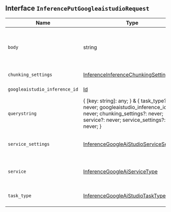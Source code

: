 ## Interface `InferencePutGoogleaistudioRequest`

| Name | Type | Description |
| - | - | - |
| `body` | string | ({ [key: string]: any; } & { task_type?: never; googleaistudio_inference_id?: never; chunking_settings?: never; service?: never; service_settings?: never; }) | All values in `body` will be added to the request body. |
| `chunking_settings` | [InferenceInferenceChunkingSettings](./InferenceInferenceChunkingSettings.md) | The chunking configuration object. |
| `googleaistudio_inference_id` | [Id](./Id.md) | The unique identifier of the inference endpoint. |
| `querystring` | { [key: string]: any; } & { task_type?: never; googleaistudio_inference_id?: never; chunking_settings?: never; service?: never; service_settings?: never; } | All values in `querystring` will be added to the request querystring. |
| `service_settings` | [InferenceGoogleAiStudioServiceSettings](./InferenceGoogleAiStudioServiceSettings.md) | Settings used to install the inference model. These settings are specific to the `googleaistudio` service. |
| `service` | [InferenceGoogleAiServiceType](./InferenceGoogleAiServiceType.md) | The type of service supported for the specified task type. In this case, `googleaistudio`. |
| `task_type` | [InferenceGoogleAiStudioTaskType](./InferenceGoogleAiStudioTaskType.md) | The type of the inference task that the model will perform. |
